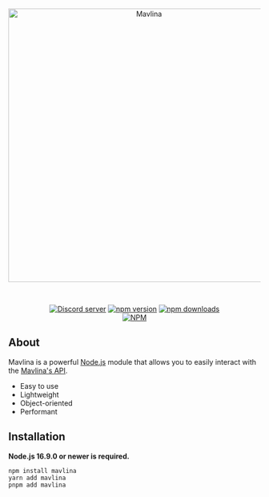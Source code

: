 <div align="center">
	<br/>
	<p>
    <a href="https://mavlina.org"><img src="https://mavlina.org/static/logo.svg" width="546" alt="Mavlina" /></a>
    </p>
    <br/>
    
<p>
    
<a href="https://discord.gg/"><img src="https://img.shields.io/discord/222078108977594368?color=5865F2&logo=discord&logoColor=white" alt="Discord server" /></a>
		<a href="https://www.npmjs.com/package/mavlina"><img src="https://img.shields.io/npm/v/mavlina.svg?maxAge=3600" alt="npm version" /></a>
		<a href="https://www.npmjs.com/package/mavlina"><img src="https://img.shields.io/npm/dt/mavlina.svg?maxAge=3600" alt="npm downloads" /></a>
        <br/>
        [![NPM](https://nodei.co/npm/mavlina.png)](https://nodei.co/npm/mavlina/)
	</p>

</div>


## About

Mavlina is a powerful [Node.js](https://nodejs.org) module that allows you to easily interact with the
[Mavlina's API](https://discord.com/developers/docs/intro).

- Easy to use
- Lightweight
- Object-oriented
- Performant

## Installation

**Node.js 16.9.0 or newer is required.**

```sh-session
npm install mavlina
yarn add mavlina
pnpm add mavlina
```
